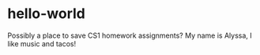 # hello-world
Possibly a place to save CS1 homework assignments? 
My name is Alyssa, I like music and tacos!
